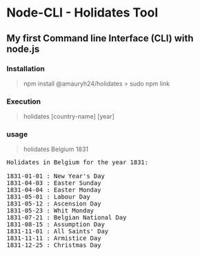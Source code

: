 # Node-CLI - Holidates Tool
## My first Command line Interface (CLI) with node.js
### Installation
> npm install @amauryh24/holidates
    > sudo npm link
### Execution
> holidates [country-name] [year]
### usage 
> holidates Belgium 1831
<pre>
Holidates in Belgium for the year 1831:

1831-01-01 : New Year's Day
1831-04-03 : Easter Sunday
1831-04-04 : Easter Monday
1831-05-01 : Labour Day
1831-05-12 : Ascension Day
1831-05-23 : Whit Monday
1831-07-21 : Belgian National Day
1831-08-15 : Assumption Day
1831-11-01 : All Saints' Day
1831-11-11 : Armistice Day
1831-12-25 : Christmas Day
</pre>
